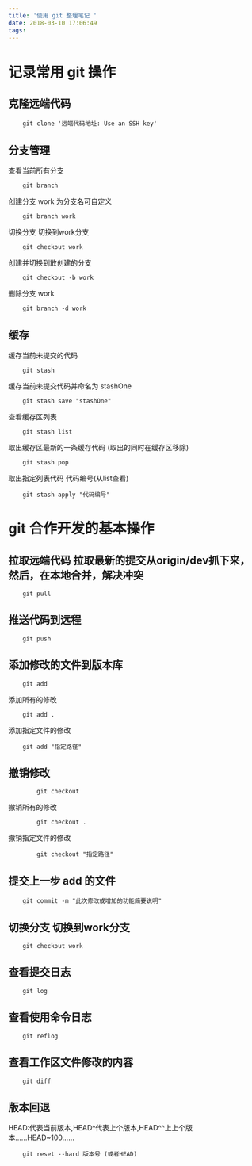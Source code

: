 ```yaml
---
title: '使用 git 整理笔记 '
date: 2018-03-10 17:06:49
tags:
---
```


# 记录常用 git 操作

## 克隆远端代码

        git clone '远端代码地址: Use an SSH key'

## 分支管理

查看当前所有分支

        git branch

创建分支 work 为分支名可自定义

        git branch work

切换分支 切换到work分支

        git checkout work

创建并切换到敢创建的分支

        git checkout -b work

删除分支 work

        git branch -d work

## 缓存

缓存当前未提交的代码

        git stash

缓存当前未提交代码并命名为  stashOne

        git stash save "stashOne"

查看缓存区列表

        git stash list

取出缓存区最新的一条缓存代码 (取出的同时在缓存区移除)

        git stash pop

取出指定列表代码 代码编号(从list查看)

        git stash apply "代码编号"

# git 合作开发的基本操作

## 拉取远端代码 拉取最新的提交从origin/dev抓下来，然后，在本地合并，解决冲突

        git pull

## 推送代码到远程

        git push

## 添加修改的文件到版本库

        git add

添加所有的修改

        git add .

添加指定文件的修改

        git add "指定路径"

## 撤销修改

            git checkout

撤销所有的修改

            git checkout .

撤销指定文件的修改

            git checkout "指定路径"

## 提交上一步 add 的文件

        git commit -m "此次修改或增加的功能简要说明"

## 切换分支  切换到work分支

        git checkout work

## 查看提交日志

        git log

## 查看使用命令日志

        git reflog

## 查看工作区文件修改的内容

        git diff

## 版本回退

HEAD:代表当前版本,HEAD^代表上个版本,HEAD^^上上个版本......HEAD~100......

        git reset --hard 版本号 (或者HEAD)

